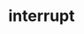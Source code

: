 ---
# 这是文章的标题
title: interrupt
# 这是页面的图标
icon: discover
# 一个页面可以有多个分类
category:
  - driver
# 一个页面可以有多个标签
tag:
  - interrupt
---